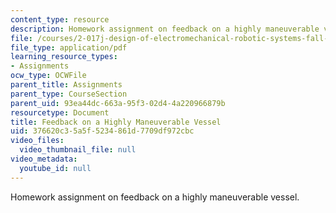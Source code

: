 ```yaml
---
content_type: resource
description: Homework assignment on feedback on a highly maneuverable vessel.
file: /courses/2-017j-design-of-electromechanical-robotic-systems-fall-2009/376620c35a5f5234861d7709df972cbc_MIT2_017JF09_p44.pdf
file_type: application/pdf
learning_resource_types:
- Assignments
ocw_type: OCWFile
parent_title: Assignments
parent_type: CourseSection
parent_uid: 93ea44dc-663a-95f3-02d4-4a220966879b
resourcetype: Document
title: Feedback on a Highly Maneuverable Vessel
uid: 376620c3-5a5f-5234-861d-7709df972cbc
video_files:
  video_thumbnail_file: null
video_metadata:
  youtube_id: null
---
```

Homework assignment on feedback on a highly maneuverable vessel.

